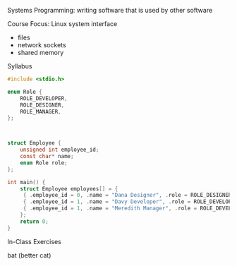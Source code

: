 Systems Programming: writing software that is used by other software

Course Focus: 
Linux system interface
- files
- network sockets
- shared memory

Syllabus

```c
#include <stdio.h>

enum Role {
	ROLE_DEVELOPER,
	ROLE_DESIGNER,
	ROLE_MANAGER,
};



struct Employee {
	unsigned int employee_id;
	const char* name;
	enum Role role;
};

int main() {
	struct Employee employees[] = {
	 { .employee_id = 0, .name = "Dana Designer", .role = ROLE_DESIGNER },
	 { .employee_id = 1, .name = "Davy Developer", .role = ROLE_DEVELOPER },
	 { .employee_id = 1, .name = "Meredith Manager", .role = ROLE_DEVELOPER },
	};
	return 0;
}


```

In-Class Exercises

bat (better cat)
